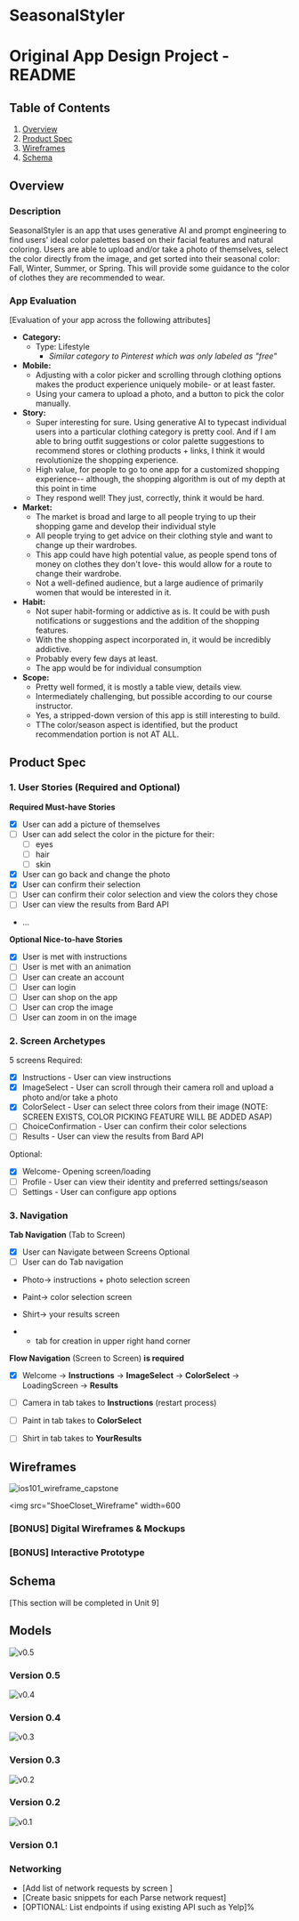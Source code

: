 # SeasonalStyler

Original App Design Project - README
===

## Table of Contents

1. [Overview](#Overview)
2. [Product Spec](#Product-Spec)
3. [Wireframes](#Wireframes)
4. [Schema](#Schema)

## Overview

### Description

SeasonalStyler is an app that uses generative AI and prompt engineering to find users' ideal color palettes based on their facial features and natural coloring. Users are able to upload and/or take a photo of themselves, select the color directly from the image, and get sorted into their seasonal color: Fall, Winter, Summer, or Spring. This will provide some guidance to the color of clothes they are recommended to wear.

### App Evaluation

[Evaluation of your app across the following attributes]
- **Category:**
    - Type: Lifestyle
       - *Similar category to Pinterest which was only labeled as "free"*
- **Mobile:**
    - Adjusting with a color picker and scrolling through clothing options makes the product experience uniquely mobile- or at least faster.
    - Using your camera to upload a photo, and a button to pick the color manually.
- **Story:**
    - Super interesting for sure. Using generative AI to typecast individual users into a particular clothing category is pretty cool. And if I am able to bring outfit suggestions or color palette suggestions to recommend stores or clothing products + links, I think it would revolutionize the shopping experience.
    - High value, for people to go to one app for a customized shopping experience-- although, the shopping algorithm is out of my depth at this point in time
    - They respond well! They just, correctly, think it would be hard.
- **Market:**
    - The market is broad and large to all people trying to up their shopping game and develop their individual style
    - All people trying to get advice on their clothing style and want to change up their wardrobes.
    - This app could have high potential value, as people spend tons of money on clothes they don't love- this would allow for a route to change their wardrobe.
    - Not a well-defined audience, but a large audience of primarily women that would be interested in it.
- **Habit:**
    - Not super habit-forming or addictive as is. It could be with push notifications or suggestions and the addition of the shopping features.
    - With the shopping aspect incorporated in, it would be incredibly addictive.
    - Probably every few days at least.
    - The app would be for individual consumption 
- **Scope:**
    - Pretty well formed, it is mostly a table view, details view.
    - Intermediately challenging, but possible according to our course instructor.
    - Yes, a stripped-down version of this app is still interesting to build.
    - TThe color/season aspect is identified, but the product recommendation portion is not AT ALL.

## Product Spec

### 1. User Stories (Required and Optional)

**Required Must-have Stories**

- [X] User can add a picture of themselves
- [ ] User can add select the color in the picture for their:
  - [ ] eyes
  - [ ] hair
  - [ ] skin
- [X] User can go back and change the photo
- [X] User can confirm their selection
- [ ] User can confirm their color selection and view the colors they chose
- [ ] User can view the results from Bard API

* ...

**Optional Nice-to-have Stories**

- [X] User is met with instructions
- [ ] User is met with an animation
- [ ] User can create an account
- [ ] User can login
- [ ] User can shop on the app
- [ ] User can crop the image
- [ ] User can zoom in on the image

### 2. Screen Archetypes
5 screens
Required:
- [X] Instructions - User can view instructions
- [X] ImageSelect - User can scroll through their camera roll and upload a photo and/or take a photo
- [X] ColorSelect - User can select three colors from their image (NOTE: SCREEN EXISTS, COLOR PICKING FEATURE WILL BE ADDED ASAP)
- [ ] ChoiceConfirmation - User can confirm their color selections
- [ ] Results - User can view the results from Bard API

Optional:
- [X] Welcome- Opening screen/loading
- [ ] Profile - User can view their identity and preferred settings/season
- [ ] Settings - User can configure app options

### 3. Navigation

**Tab Navigation** (Tab to Screen)
- [X] User can Navigate between Screens
Optional
- [ ] User can do Tab navigation
* Photo-> instructions + photo selection screen
* Paint-> color selection screen
* Shirt-> your results screen

* + tab for creation in upper right hand corner

**Flow Navigation** (Screen to Screen)
**is required**
- [X] Welcome -> **Instructions** -> **ImageSelect** -> **ColorSelect** -> LoadingScreen -> **Results**
- [ ] Camera in tab takes to **Instructions** (restart process)
- [ ] Paint in tab takes to **ColorSelect**
- [ ] Shirt in tab takes to **YourResults**


## Wireframes

![ios101_wireframe_capstone](ios101-seasonalstyler-wireframe.JPG)

<img src="ShoeCloset_Wireframe" width=600
>

### [BONUS] Digital Wireframes & Mockups

### [BONUS] Interactive Prototype

## Schema 

[This section will be completed in Unit 9]

## Models

![v0.5](ios101-capstone-proj-seasonalstyle_v0.5.gif)

### Version 0.5


![v0.4](ios101-capstone-proj-seasonalstyle_v0.4.gif)

### Version 0.4

![v0.3](ios101-capstone-proj-seasonalstyle_v0.3.gif)
### Version 0.3

![v0.2](ios101-capstone-proj-seasonalstyle_v0.2.gif)
### Version 0.2

![v0.1](ios101-capstone-proj-seasonalstyle.gif)
### Version 0.1

### Networking

- [Add list of network requests by screen ]
- [Create basic snippets for each Parse network request]
- [OPTIONAL: List endpoints if using existing API such as Yelp]%   
